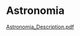 # Astronomia
[Astronomia_Description.pdf](https://github.com/natharyan/Astronomia/files/8010718/Astronomia_Description.pdf)
